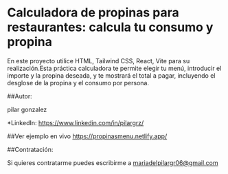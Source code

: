 # Calculadora de propinas para restaurantes: calcula tu consumo y propina

En este proyecto utilice HTML, Tailwind CSS, React, Vite para su realización.Esta práctica calculadora te permite elegir tu menú, introducir el importe y la propina deseada, y te mostrará el total a pagar, incluyendo el desglose de la propina y el consumo por persona.

##Autor:

pilar gonzalez

*LinkedIn:
https://www.linkedin.com/in/pilargrz/


##Ver ejemplo en vivo https://propinasmenu.netlify.app/


##Contratación:

Si quieres contratarme puedes escribirme a mariadelpilargr06@gmail.com
